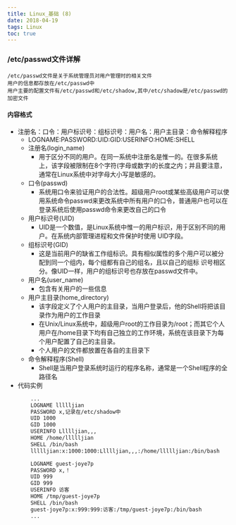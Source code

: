 ```yaml
---
title: Linux_基础 (8)
date: 2018-04-19
tags: Linux
toc: true
---
```


### /etc/passwd文件详解
    /etc/passwd文件是关于系统管理员对用户管理时的相关文件
    用户的信息都存放在/etc/passwd中
    用户主要的配置文件有/etc/passwd和/etc/shadow,其中/etc/shadow是/etc/passwd的加密文件

<!-- more -->

#### 内容格式
- 注册名：口令：用户标识号：组标识号：用户名：用户主目录：命令解释程序 
    * LOGNAME:PASSWORD:UID:GID:USERINFO:HOME:SHELL
    * 注册名(login_name)
        * 用于区分不同的用户。在同一系统中注册名是惟一的。在很多系统上，该字段被限制在8个字符(字母或数字)的长度之内；并且要注意，通常在Linux系统中对字母大小写是敏感的。
    * 口令(passwd)
        * 系统用口令来验证用户的合法性。超级用户root或某些高级用户可以使用系统命令passwd来更改系统中所有用户的口令，普通用户也可以在登录系统后使用passwd命令来更改自己的口令
    * 用户标识号(UID)
        * UID是一个数值，是Linux系统中惟一的用户标识，用于区别不同的用户。在系统内部管理进程和文件保护时使用 UID字段。
    * 组标识号(GID)
        * 这是当前用户的缺省工作组标识。具有相似属性的多个用户可以被分配到同一个组内，每个组都有自己的组名，且以自己的组标 识号相区分。像UID一样，用户的组标识号也存放在passwd文件中。
    * 用户名(user_name)
        * 包含有关用户的一些信息 
    * 用户主目录(home_directory)
        * 该字段定义了个人用户的主目录，当用户登录后，他的Shell将把该目录作为用户的工作目录
        * 在Unix/Linux系统中，超级用户root的工作目录为/root；而其它个人用户在/home目录下均有自己独立的工作环境，系统在该目录下为每个用户配置了自己的主目录。
        * 个人用户的文件都放置在各自的主目录下
    * 命令解释程序(Shell)
        * Shell是当用户登录系统时运行的程序名称，通常是一个Shell程序的全路径名
- 代码实例
    ```bash
        ...
        LOGNAME llllljian
        PASSWORD x,记录在/etc/shadow中
        UID 1000
        GID 1000
        USERINFO Llllljian,,,
        HOME /home/llllljian
        SHELL /bin/bash
        llllljian:x:1000:1000:Llllljian,,,:/home/llllljian:/bin/bash

        LOGNAME guest-joye7p
        PASSWORD x,！
        UID 999
        GID 999
        USERINFO 访客
        HOME /tmp/guest-joye7p
        SHELL /bin/bash
        guest-joye7p:x:999:999:访客:/tmp/guest-joye7p:/bin/bash
        ... 
    ```
